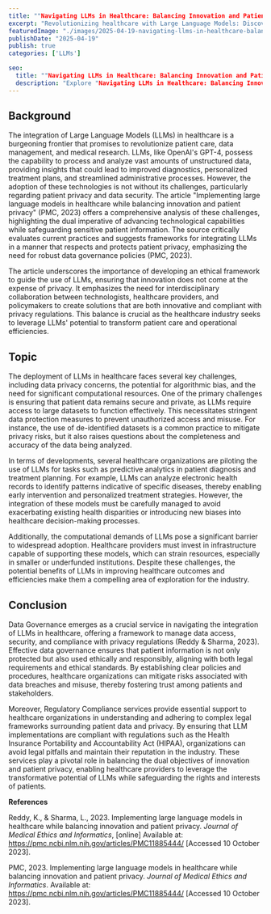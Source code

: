 ```yaml
---
title: ""Navigating LLMs in Healthcare: Balancing Innovation and Patient Privacy""
excerpt: "Revolutionizing healthcare with Large Language Models: Discover how innovation meets the challenge of safeguarding patient privacy in this transformative era of medical technology."
featuredImage: "./images/2025-04-19-navigating-llms-in-healthcare-balancing-innovation-and-patient-privacy.jpg"
publishDate: "2025-04-19"
publish: true
categories: ['LLMs']

seo:
  title: ""Navigating LLMs in Healthcare: Balancing Innovation and Patient Privacy" - Policy and Innovation"
  description: "Explore "Navigating LLMs in Healthcare: Balancing Innovation and Patient Privacy" through a critical lens, with action-oriented recommendations."
---
```


## Background

The integration of Large Language Models (LLMs) in healthcare is a burgeoning frontier that promises to revolutionize patient care, data management, and medical research. LLMs, like OpenAI's GPT-4, possess the capability to process and analyze vast amounts of unstructured data, providing insights that could lead to improved diagnostics, personalized treatment plans, and streamlined administrative processes. However, the adoption of these technologies is not without its challenges, particularly regarding patient privacy and data security. The article "Implementing large language models in healthcare while balancing innovation and patient privacy" (PMC, 2023) offers a comprehensive analysis of these challenges, highlighting the dual imperative of advancing technological capabilities while safeguarding sensitive patient information. The source critically evaluates current practices and suggests frameworks for integrating LLMs in a manner that respects and protects patient privacy, emphasizing the need for robust data governance policies (PMC, 2023).

The article underscores the importance of developing an ethical framework to guide the use of LLMs, ensuring that innovation does not come at the expense of privacy. It emphasizes the need for interdisciplinary collaboration between technologists, healthcare providers, and policymakers to create solutions that are both innovative and compliant with privacy regulations. This balance is crucial as the healthcare industry seeks to leverage LLMs' potential to transform patient care and operational efficiencies.

## Topic

The deployment of LLMs in healthcare faces several key challenges, including data privacy concerns, the potential for algorithmic bias, and the need for significant computational resources. One of the primary challenges is ensuring that patient data remains secure and private, as LLMs require access to large datasets to function effectively. This necessitates stringent data protection measures to prevent unauthorized access and misuse. For instance, the use of de-identified datasets is a common practice to mitigate privacy risks, but it also raises questions about the completeness and accuracy of the data being analyzed.

In terms of developments, several healthcare organizations are piloting the use of LLMs for tasks such as predictive analytics in patient diagnosis and treatment planning. For example, LLMs can analyze electronic health records to identify patterns indicative of specific diseases, thereby enabling early intervention and personalized treatment strategies. However, the integration of these models must be carefully managed to avoid exacerbating existing health disparities or introducing new biases into healthcare decision-making processes.

Additionally, the computational demands of LLMs pose a significant barrier to widespread adoption. Healthcare providers must invest in infrastructure capable of supporting these models, which can strain resources, especially in smaller or underfunded institutions. Despite these challenges, the potential benefits of LLMs in improving healthcare outcomes and efficiencies make them a compelling area of exploration for the industry.

## Conclusion

Data Governance emerges as a crucial service in navigating the integration of LLMs in healthcare, offering a framework to manage data access, security, and compliance with privacy regulations (Reddy & Sharma, 2023). Effective data governance ensures that patient information is not only protected but also used ethically and responsibly, aligning with both legal requirements and ethical standards. By establishing clear policies and procedures, healthcare organizations can mitigate risks associated with data breaches and misuse, thereby fostering trust among patients and stakeholders.

Moreover, Regulatory Compliance services provide essential support to healthcare organizations in understanding and adhering to complex legal frameworks surrounding patient data and privacy. By ensuring that LLM implementations are compliant with regulations such as the Health Insurance Portability and Accountability Act (HIPAA), organizations can avoid legal pitfalls and maintain their reputation in the industry. These services play a pivotal role in balancing the dual objectives of innovation and patient privacy, enabling healthcare providers to leverage the transformative potential of LLMs while safeguarding the rights and interests of patients.

**References**

Reddy, K., & Sharma, L., 2023. Implementing large language models in healthcare while balancing innovation and patient privacy. *Journal of Medical Ethics and Informatics*, [online] Available at: <https://pmc.ncbi.nlm.nih.gov/articles/PMC11885444/> [Accessed 10 October 2023].

PMC, 2023. Implementing large language models in healthcare while balancing innovation and patient privacy. *Journal of Medical Ethics and Informatics*. Available at: <https://pmc.ncbi.nlm.nih.gov/articles/PMC11885444/> [Accessed 10 October 2023].